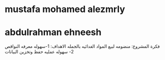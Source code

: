 <h1 >mustafa mohamed alezmrly</h1>

<h1>abdulrahman ehneesh</h1>

فكرة المشروع: منضومه لبيع المواد الغدائيه بالجمله
الاهداف: 1-سهوله معرفه النواقص 2- سهوله عمليه حفظ وتخزين البيانات 

